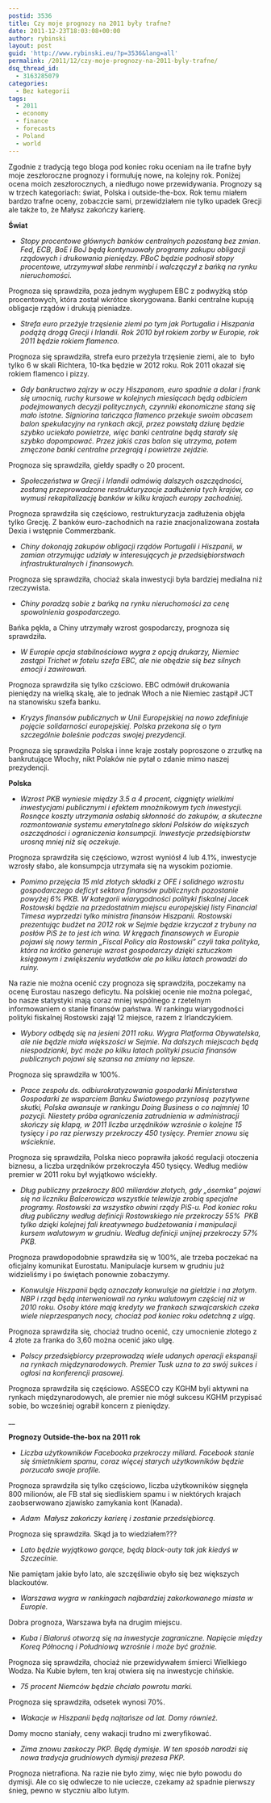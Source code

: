```yaml
---
postid: 3536
title: Czy moje prognozy na 2011 były trafne?
date: 2011-12-23T18:03:08+00:00
author: rybinski
layout: post
guid: 'http://www.rybinski.eu/?p=3536&lang=all'
permalink: /2011/12/czy-moje-prognozy-na-2011-byly-trafne/
dsq_thread_id:
  - 3163285079
categories:
  - Bez kategorii
tags:
  - 2011
  - economy
  - finance
  - forecasts
  - Poland
  - world
---
```

Zgodnie z tradycją tego bloga pod koniec roku oceniam na ile trafne były moje zeszłoroczne prognozy i formułuję nowe, na kolejny rok. Poniżej ocena moich zeszłorocznych, a niedługo nowe przewidywania. Prognozy są w trzech kategoriach: świat, Polska i outside-the-box. Rok temu miałem bardzo trafne oceny, zobaczcie sami, przewidziałem nie tylko upadek Grecji ale także to, że Małysz zakończy karierę.

<!--more-->

**Świat**

  * _Stopy procentowe głównych banków centralnych pozostaną bez zmian. Fed, ECB, BoE i BoJ będą kontynuowały programy zakupu obligacji rządowych i drukowania pieniędzy. PBoC będzie podnosił stopy procentowe, utrzymywał słabe renminbi i walczączył z bańką na rynku nieruchomości._

Prognoza się sprawdziła, poza jednym wygłupem EBC z podwyżką stóp procentowych, która został wkrótce skorygowana. Banki centralne kupują obligacje rządów i drukują pieniadze.

  * _Strefa euro przeżyje trzęsienie ziemi po tym jak Portugalia i Hiszpania podążą drogą Grecji i Irlandii. Rok 2010 był rokiem zorby w Europie, rok 2011 będzie rokiem flamenco._

Prognoza się sprawdziła, strefa euro przeżyła trzęsienie ziemi, ale to  było tylko 6 w skali Richtera, 10-tka będzie w 2012 roku. Rok 2011 okazał się rokiem flamenco i pizzy.

  * _Gdy bankructwo zajrzy w oczy Hiszpanom, euro spadnie a dolar i frank się umocnią, ruchy kursowe w kolejnych miesiącach będą odbiciem podejmowanych decyzji politycznych, czynniki ekonomiczne staną się mało istotne. Signiorina tańcząca flamenco przekuje swoim obcasem balon spekulacyjny na rynkach akcji, przez powstałą dziurę będzie szybko uciekało powietrze, więc banki centralne będą starały się szybko dopompować. Przez jakiś czas balon się utrzyma, potem zmęczone banki centralne przegrają i powietrze zejdzie._

Prognoza się sprawdziła, giełdy spadły o 20 procent.

  * _Społeczeństwa w Grecji i Irlandii odmówią dalszych oszczędności, zostaną przeprowadzone restrukturyzacje zadłużenia tych krajów, co wymusi rekapitalizację banków w kilku krajach europy zachodniej._

Prognoza sprawdziła się częściowo, restrukturyzacja zadłużenia objęła tylko Grecję. Z banków euro-zachodnich na razie znacjonalizowana została Dexia i wstępnie Commerzbank.

  * _Chiny dokonają zakupów obligacji rządów Portugalii i Hiszpanii, w zamian otrzymując udziały w interesujących je przedsiębiorstwach infrastrukturalnych i finansowych._

Prognoza się sprawdziła, chociaż skala inwestycji była bardziej medialna niż rzeczywista.

  * _Chiny poradzą sobie z bańką na rynku nieruchomości za cenę spowolnienia gospodarczego._

Bańka pękła, a Chiny utrzymały wzrost gospodarczy, prognoza się sprawdziła.

  * _W Europie opcja stabilnościowa wygra z opcją drukarzy, Niemiec zastąpi Trichet w fotelu szefa EBC, ale nie obędzie się bez silnych emocji i zawirowań._

Prognoza sprawdziła się tylko czściowo. EBC odmówił drukowania pieniędzy na wielką skalę, ale to jednak Włoch a nie Niemiec zastąpił JCT na stanowisku szefa banku.

  * _Kryzys finansów publicznych w Unii Europejskiej na nowo zdefiniuje pojęcie solidarności europejskiej. Polska przekona się o tym szczególnie boleśnie podczas swojej prezydencji._

Prognoza się sprawdziła Polska i inne kraje zostały poproszone o zrzutkę na bankrutujące Włochy, nikt Polaków nie pytał o zdanie mimo naszej prezydencji.

**Polska**

  * _Wzrost PKB wyniesie między 3.5 a 4 procent, ciągnięty wielkimi inwestycjami publicznymi i efektem mnożnikowym tych inwestycji. Rosnące koszty utrzymania osłabią skłonność do zakupów, a skuteczne rozmontowanie systemu emerytalnego skłoni Polsków do większych oszczędności i ograniczenia konsumpcji. Inwestycje przedsiębiorstw urosną mniej niż się oczekuje._

Prognoza sprawdziła się częściowo, wzrost wyniósł 4 lub 4.1%, inwestycje wzrosły słabo, ale konsumpcja utrzymała się na wysokim poziomie.

  * _Pomimo przejęcia 15 mld złotych składki z OFE i solidnego wzrostu gospodarczego deficyt sektora finansów publicznych pozostanie powyżej 6% PKB. W kategorii wiarygodności polityki fiskalnej Jacek Rostowski będzie na przedostatnim miejscu europejskiej listy Financial Timesa wyprzedzi tylko ministra finansów Hiszpanii. Rostowski prezentując budżet na 2012 rok w Sejmie będzie krzyczał z trybuny na posłów PiS że to jest ich wina. W kręgach finansowych w Europie pojawi się nowy termin „Fiscal Policy ala Rostowski” czyli taka polityka, która na krótko generuje wzrost gospodarczy dzięki sztuczkom księgowym i zwiększeniu wydatków ale po kilku latach prowadzi do ruiny._

Na razie nie można ocenić czy prognoza się sprawdziła, poczekamy na ocenę Eurostau naszego deficytu. Na polskiej ocenie nie można polegać, bo nasze statystyki mają coraz mniej wspólnego z rzetelnym informowaniem o stanie finansów państwa. W rankingu wiarygodności polityki fiskalnej Rostowski zajął 12 miejsce, razem z Irlandczykiem.

  * _Wybory odbędą się na jesieni 2011 roku. Wygra Platforma Obywatelska, ale nie będzie miała większości w Sejmie. Na dalszych miejscach będą niespodzianki, być może po kilku latach polityki psucia finansów publicznych pojawi się szansa na zmiany na lepsze._

Prognoza się sprawdziła w 100%.

  * _Prace zespołu ds. odbiurokratyzowania gospodarki Ministerstwa Gospodarki ze wsparciem Banku Światowego przyniosą  pozytywne skutki, Polska awansuje w rankingu Doing Business o co najmniej 10 pozycji. Niestety próba ograniczenia zatrudnienia w administracji skończy się klapą, w 2011 liczba urzędników wzrośnie o kolejne 15 tysięcy i po raz pierwszy przekroczy 450 tysięcy. Premier znowu się wścieknie._

Prognoza się sprawdziła, Polska nieco poprawiła jakość regulacji otoczenia biznesu, a liczba urzędników przekroczyła 450 tysięcy. Według mediów premier w 2011 roku był wyjątkowo wściekły.

  * _Dług publiczny przekroczy 800 miliardów złotych, gdy „ósemka” pojawi się na liczniku Balcerowicza wszystkie telewizje zrobią specjalne programy. Rostowski za wszystko obwini rządy PiS-u. Pod koniec roku dług publiczny według definicji Rostowskiego nie przekroczy 55%  PKB tylko dzięki kolejnej fali kreatywnego budżetowania i manipulacji kursem walutowym w grudniu. Według definicji unijnej przekroczy 57% PKB._

Prognoza prawdopodobnie sprawdziła się w 100%, ale trzeba poczekać na oficjalny komunikat Eurostatu. Manipulacje kursem w grudniu już widzieliśmy i po świętach ponownie zobaczymy.

  * _Konwulsje Hiszpanii będą oznaczały konwulsje na giełdzie i na złotym. NBP i rząd będą interweniowali na rynku walutowym częściej niż w 2010 roku. Osoby które mają kredyty we frankach szwajcarskich czeka wiele nieprzespanych nocy, chociaż pod koniec roku odetchną z ulgą_.

Prognoza sprawdziła się, chociaż trudno ocenić, czy umocnienie złotego z 4 złote za franka do 3,60 można ocenić jako ulgę.

  * _Polscy przedsiębiorcy przeprowadzą wiele udanych operacji ekspansji na rynkach międzynarodowych. Premier Tusk uzna to za swój sukces i ogłosi na konferencji prasowej._

Prognoza sprawdziła się częściowo. ASSECO czy KGHM byli aktywni na rynkach międzynarodowych, ale premier nie mógł sukcesu KGHM przypisać sobie, bo wcześniej ograbił koncern z pieniędzy.

 __

**Prognozy Outside-the-box na 2011 rok**

  * _Liczba użytkowników Facebooka przekroczy miliard. Facebook stanie się śmietnikiem spamu, coraz więcej starych użytkowników będzie porzucało swoje profile._

Prognoza sprawdziła się tylko częściowo, liczba użytkowników sięgnęła 800 milionów, ale FB stał się siedliskiem spamu i w niektórych krajach zaobserwowano zjawisko zamykania kont (Kanada).

  * _Adam  Małysz zakończy karierę i zostanie przedsiębiorcą._

Prognoza się sprawdziła. Skąd ja to wiedziałem???

  * _Lato będzie wyjątkowo gorące, będą black-outy tak jak kiedyś w Szczecinie._

Nie pamiętam jakie było lato, ale szczęśliwie obyło się bez większych blackoutów.

  * _Warszawa wygra w rankingach najbardziej zakorkowanego miasta w Europie._

Dobra prognoza, Warszawa była na drugim miejscu.

  * _Kuba i Białoruś otworzą się na inwestycje zagraniczne. Napięcie między Koreą Północną i Południową wzrośnie i może być groźnie._

Prognoza się sprawdziła, chociaż nie przewidywałem śmierci Wielkiego Wodza. Na Kubie byłem, ten kraj otwiera się na inwestycje chińskie.

  * _75 procent Niemców będzie chciało powrotu marki._

Prognoza się sprawdziła, odsetek wynosi 70%.

  * _Wakacje w Hiszpanii będą najtańsze od lat. Domy również._

Domy mocno staniały, ceny wakacji trudno mi zweryfikować.

  * _Zima znowu zaskoczy PKP. Będę dymisje. W ten sposób narodzi się nowa tradycja grudniowych dymisji prezesa PKP._

Prognoza nietrafiona. Na razie nie było zimy, więc nie było powodu do dymisji. Ale co się odwlecze to nie uciecze, czekamy aż spadnie pierwszy śnieg, pewno w styczniu albo lutym.
